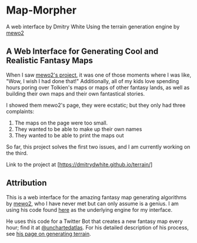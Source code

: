 # Map-Morpher
A web interface by Dmitry White
Using the terrain generation engine by [mewo2][mewo2]

## A Web Interface for Generating Cool and Realistic Fantasy Maps
When I saw [mewo2's project][notes], it was one of those moments where I was like, "Wow, I wish I had done that!"  Additionally, all of my kids love spending hours poring over Tolkien's maps or maps of other fantasy lands, as well as building their own maps and their own fantastical stories.

I showed them mewo2's page, they were ecstatic; but they only had three complaints:
1. The maps on the page were too small.
2. They wanted to be able to make up their own names
3. They wanted to be able to print the maps out

So far, this project solves the first two issues, and I am currently working on the third.

Link to the project at [https://dmitrydwhite.github.io/terrain/]

## Attribution
This is a web interface for the amazing fantasy map generating algorithms by [mewo2][mewo2], who I have never met but can only assume is a genius.  I am using his code found [here][githubTerrain] as the underlying engine for my interface.

He uses this code for a Twitter Bot that creates a new fantasy map every hour; find it at [@unchartedatlas][uncharted]. For his detailed description of his process, see [his page on generating terrain][notes].

[uncharted]: https://twitter.com/unchartedatlas
[notes]: http://mewo2.com/notes/terrain/
[mewo2]: https://github.com/mewo2
[githubTerrain]: https://github.com/mewo2/terrain
